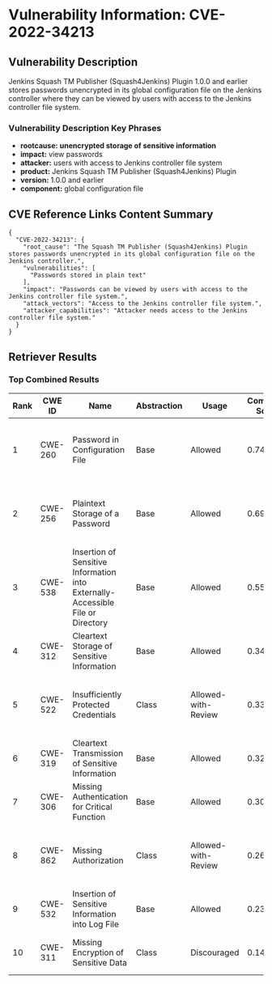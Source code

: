 # Vulnerability Information: CVE-2022-34213

## Vulnerability Description
Jenkins Squash TM Publisher (Squash4Jenkins) Plugin 1.0.0 and earlier stores passwords unencrypted in its global configuration file on the Jenkins controller where they can be viewed by users with access to the Jenkins controller file system.

### Vulnerability Description Key Phrases
- **rootcause:** **unencrypted storage of sensitive information**
- **impact:** view passwords
- **attacker:** users with access to Jenkins controller file system
- **product:** Jenkins Squash TM Publisher (Squash4Jenkins) Plugin
- **version:** 1.0.0 and earlier
- **component:** global configuration file

## CVE Reference Links Content Summary
```
{
  "CVE-2022-34213": {
    "root_cause": "The Squash TM Publisher (Squash4Jenkins) Plugin stores passwords unencrypted in its global configuration file on the Jenkins controller.",
    "vulnerabilities": [
      "Passwords stored in plain text"
    ],
    "impact": "Passwords can be viewed by users with access to the Jenkins controller file system.",
    "attack_vectors": "Access to the Jenkins controller file system.",
    "attacker_capabilities": "Attacker needs access to the Jenkins controller file system."
  }
}
```

## Retriever Results

### Top Combined Results

| Rank | CWE ID | Name | Abstraction | Usage | Combined Score | Retrievers | Individual Scores |
|------|--------|------|-------------|-------|---------------|------------|-------------------|
| 1 | CWE-260 | Password in Configuration File | Base | Allowed | 0.7453 | dense, sparse, graph | dense: 0.573, sparse: 0.413, graph: 0.622 |
| 2 | CWE-256 | Plaintext Storage of a Password | Base | Allowed | 0.6938 | dense, sparse, graph | dense: 0.545, sparse: 0.352, graph: 0.615 |
| 3 | CWE-538 | Insertion of Sensitive Information into Externally-Accessible File or Directory | Base | Allowed | 0.5541 | dense, sparse, graph | dense: 0.434, sparse: 0.231, graph: 0.572 |
| 4 | CWE-312 | Cleartext Storage of Sensitive Information | Base | Allowed | 0.3406 | dense, sparse | dense: 0.457, sparse: 0.195 |
| 5 | CWE-522 | Insufficiently Protected Credentials | Class | Allowed-with-Review | 0.3307 | dense, sparse, graph | dense: 0.495, sparse: 0.314, graph: 0.380 |
| 6 | CWE-319 | Cleartext Transmission of Sensitive Information | Base | Allowed | 0.3258 | dense, sparse | dense: 0.432, sparse: 0.191 |
| 7 | CWE-306 | Missing Authentication for Critical Function | Base | Allowed | 0.3086 | dense, sparse | dense: 0.426, sparse: 0.167 |
| 8 | CWE-862 | Missing Authorization | Class | Allowed-with-Review | 0.2633 | dense, sparse, graph | dense: 0.427, sparse: 0.208, graph: 0.323 |
| 9 | CWE-532 | Insertion of Sensitive Information into Log File | Base | Allowed | 0.2351 | sparse, graph | sparse: 0.186, graph: 0.359 |
| 10 | CWE-311 | Missing Encryption of Sensitive Data | Class | Discouraged | 0.1440 | dense, sparse | dense: 0.429, sparse: 0.187 |

